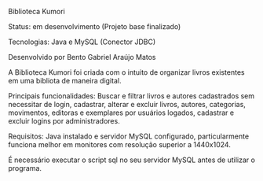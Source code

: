 Biblioteca Kumori

Status: em desenvolvimento (Projeto base finalizado)

Tecnologias: Java e MySQL (Conector JDBC)

Desenvolvido por Bento Gabriel Araújo Matos

A Biblioteca Kumori foi criada com o intuito de organizar livros existentes em uma bibliota de maneira digital.

Principais funcionalidades: Buscar e filtrar livros e autores cadastrados sem necessitar de login,
cadastrar, alterar e excluir livros, autores, categorias, movimentos, editoras e exemplares por usuários logados,
cadastrar e excluir logins por administradores.

Requisitos: Java instalado e servidor MySQL configurado, particularmente funciona melhor em monitores com resolução superior a 1440x1024.

É necessário executar o script sql no seu servidor MySQL antes de utilizar o programa.
